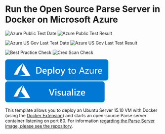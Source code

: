# Run the Open Source Parse Server in Docker on Microsoft Azure

![Azure Public Test Date](https://azurequickstartsservice.blob.core.windows.net/badges/application-workloads/parse/docker-parse/PublicLastTestDate.svg)
![Azure Public Test Result](https://azurequickstartsservice.blob.core.windows.net/badges/application-workloads/parse/docker-parse/PublicDeployment.svg)

![Azure US Gov Last Test Date](https://azurequickstartsservice.blob.core.windows.net/badges/application-workloads/parse/docker-parse/FairfaxLastTestDate.svg)
![Azure US Gov Last Test Result](https://azurequickstartsservice.blob.core.windows.net/badges/application-workloads/parse/docker-parse/FairfaxDeployment.svg)

![Best Practice Check](https://azurequickstartsservice.blob.core.windows.net/badges/application-workloads/parse/docker-parse/BestPracticeResult.svg)
![Cred Scan Check](https://azurequickstartsservice.blob.core.windows.net/badges/application-workloads/parse/docker-parse/CredScanResult.svg)

[![Deploy To Azure](https://raw.githubusercontent.com/Azure/azure-quickstart-templates/master/1-CONTRIBUTION-GUIDE/images/deploytoazure.svg?sanitize=true)](https://portal.azure.com/#create/Microsoft.Template/uri/https%3A%2F%2Fraw.githubusercontent.com%2FAzure%2Fazure-quickstart-templates%2Fmaster%2Fapplication-workloads%2Fparse%2Fdocker-parse%2Fazuredeploy.json)  [![Visualize](https://raw.githubusercontent.com/Azure/azure-quickstart-templates/master/1-CONTRIBUTION-GUIDE/images/visualizebutton.svg?sanitize=true)](http://armviz.io/#/?load=https%3A%2F%2Fraw.githubusercontent.com%2FAzure%2Fazure-quickstart-templates%2Fmaster%2Fapplication-workloads%2Fparse%2Fdocker-parse%2Fazuredeploy.json)
	

This template allows you to deploy an Ubuntu Server 15.10 VM with Docker (using the [Docker Extension](https://github.com/Azure/azure-docker-extension))
and starts an open-source Parse server container listening on port 80. For information [regarding the Parse Server image, please see the repository](https://github.com/felixrieseberg/parse-docker).



